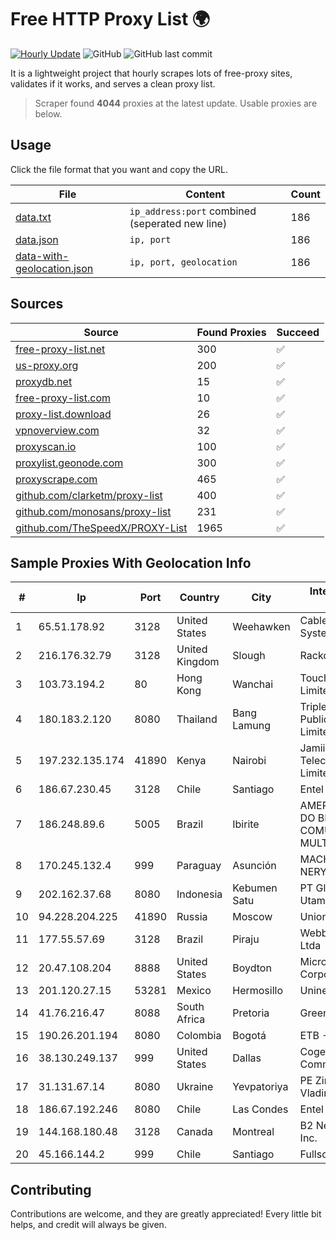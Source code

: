 
# Free HTTP Proxy List 🌍

[![Hourly Update](https://github.com/mertguvencli/http-proxy-list/actions/workflows/main.yml/badge.svg?branch=main)](https://github.com/mertguvencli/http-proxy-list/actions/workflows/main.yml)
![GitHub](https://img.shields.io/github/license/mertguvencli/http-proxy-list)
![GitHub last commit](https://img.shields.io/github/last-commit/mertguvencli/http-proxy-list)

It is a lightweight project that hourly scrapes lots of free-proxy sites, validates if it works, and serves a clean proxy list.


> Scraper found **4044** proxies at the latest update. Usable proxies are below.

## Usage

Click the file format that you want and copy the URL.


|File|Content|Count|
|----|-------|-----|
|[data.txt](https://raw.githubusercontent.com/mertguvencli/http-proxy-list/main/proxy-list/data.txt)|`ip_address:port` combined (seperated new line)|186|
|[data.json](https://raw.githubusercontent.com/mertguvencli/http-proxy-list/main/proxy-list/data.json)|`ip, port`|186|
|[data-with-geolocation.json](https://raw.githubusercontent.com/mertguvencli/http-proxy-list/main/proxy-list/data-with-geolocation.json)|`ip, port, geolocation`|186|

## Sources

|Source|Found Proxies|Succeed|
|------|-------------|-------|
|[free-proxy-list.net](https://free-proxy-list.net)|300|✅|
|[us-proxy.org](https://www.us-proxy.org)|200|✅|
|[proxydb.net](http://proxydb.net)|15|✅|
|[free-proxy-list.com](https://free-proxy-list.com/?page=&port=&type%5B%5D=http&type%5B%5D=https&up_time=0&search=Search)|10|✅|
|[proxy-list.download](https://www.proxy-list.download/HTTP)|26|✅|
|[vpnoverview.com](https://vpnoverview.com/privacy/anonymous-browsing/free-proxy-servers)|32|✅|
|[proxyscan.io](https://www.proxyscan.io)|100|✅|
|[proxylist.geonode.com](https://proxylist.geonode.com/api/proxy-list?limit=300&page=1&sort_by=lastChecked&sort_type=desc&protocols=http,https)|300|✅|
|[proxyscrape.com](https://api.proxyscrape.com/v2/?request=displayproxies&protocol=http&timeout=10000&country=all&ssl=all&anonymity=all)|465|✅|
|[github.com/clarketm/proxy-list](https://raw.githubusercontent.com/clarketm/proxy-list/master/proxy-list-raw.txt)|400|✅|
|[github.com/monosans/proxy-list](https://raw.githubusercontent.com/monosans/proxy-list/main/proxies/http.txt)|231|✅|
|[github.com/TheSpeedX/PROXY-List](https://raw.githubusercontent.com/TheSpeedX/PROXY-List/master/http.txt)|1965|✅|


## Sample Proxies With Geolocation Info

|#|Ip|Port|Country|City|Internet Service Provider|
|-|--|----|-------|----|-------------------------|
|1|65.51.178.92|3128|United States|Weehawken|Cablevision Systems Corp.|
|2|216.176.32.79|3128|United Kingdom|Slough|Rackdog, LLC|
|3|103.73.194.2|80|Hong Kong|Wanchai|TouchPal HK Co., Limited|
|4|180.183.2.120|8080|Thailand|Bang Lamung|Triple T Broadband Public Company Limited|
|5|197.232.135.174|41890|Kenya|Nairobi|Jamii Telecommunications Limited|
|6|186.67.230.45|3128|Chile|Santiago|Entel Chile S.A.|
|7|186.248.89.6|5005|Brazil|Ibirite|AMERICAN TOWER DO BRASIL-COMUNICA??O MULTIM?DIA LT|
|8|170.245.132.4|999|Paraguay|Asunción|MACHADO BAEZ, NERY JAVIER|
|9|202.162.37.68|8080|Indonesia|Kebumen Satu|PT Global Prima Utama|
|10|94.228.204.225|41890|Russia|Moscow|Uniontel Ltd|
|11|177.55.57.69|3128|Brazil|Piraju|Webby Tecnologia Ltda|
|12|20.47.108.204|8888|United States|Boydton|Microsoft Corporation|
|13|201.120.27.15|53281|Mexico|Hermosillo|Uninet S.A. de C.V|
|14|41.76.216.47|8088|South Africa|Pretoria|Green Flash Trading|
|15|190.26.201.194|8080|Colombia|Bogotá|ETB - Colombia|
|16|38.130.249.137|999|United States|Dallas|Cogent Communications|
|17|31.131.67.14|8080|Ukraine|Yevpatoriya|PE Zinstein Hariton Vladimirovich|
|18|186.67.192.246|8080|Chile|Las Condes|Entel Chile S.A.|
|19|144.168.180.48|3128|Canada|Montreal|B2 Net Solutions Inc.|
|20|45.166.144.2|999|Chile|Santiago|Fullsolution S.P.A.|



## Contributing

Contributions are welcome, and they are greatly appreciated! Every
little bit helps, and credit will always be given.

